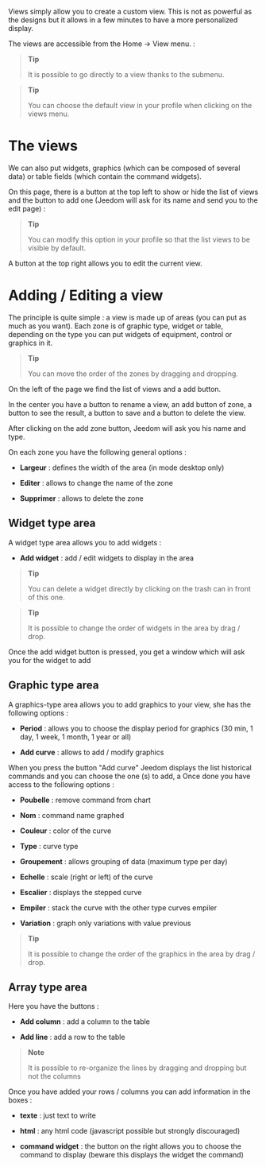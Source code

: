 Views simply allow you to create a custom view. This
is not as powerful as the designs but it allows in a few
minutes to have a more personalized display.

The views are accessible from the Home → View menu. :

> **Tip**
>
> It is possible to go directly to a view thanks to the submenu.

> **Tip**
>
> You can choose the default view in your profile when clicking
> on the views menu.

The views 
========

We can also put widgets, graphics (which can be
composed of several data) or table fields (which contain the
command widgets).

On this page, there is a button at the top left to show or
hide the list of views and the button to add one
(Jeedom will ask for its name and send you to the edit page) :

> **Tip**
>
> You can modify this option in your profile so that the list
> views to be visible by default.

A button at the top right allows you to edit the current view.

Adding / Editing a view 
=======================

The principle is quite simple : a view is made up of areas (you can
put as much as you want). Each zone is of graphic type, widget
or table, depending on the type you can put widgets
of equipment, control or graphics in it.

> **Tip**
>
> You can move the order of the zones by dragging and dropping.

On the left of the page we find the list of views and a
add button.

In the center you have a button to rename a view, an add button
of zone, a button to see the result, a button to save and
a button to delete the view.

After clicking on the add zone button, Jeedom will ask you
his name and type.

On each zone you have the following general options :

-   **Largeur** : defines the width of the area (in mode
    desktop only)

-   **Editer** : allows to change the name of the zone

-   **Supprimer** : allows to delete the zone

Widget type area 
-------------------

A widget type area allows you to add widgets :

-   **Add widget** : add / edit widgets to
    display in the area

> **Tip**
>
> You can delete a widget directly by clicking on the
> trash can in front of this one.

> **Tip**
>
> It is possible to change the order of widgets in the area by
> drag / drop.

Once the add widget button is pressed, you get a window
which will ask you for the widget to add

Graphic type area 
----------------------

A graphics-type area allows you to add graphics to your view,
she has the following options :

-   **Period** : allows you to choose the display period for
    graphics (30 min, 1 day, 1 week, 1 month, 1 year or all)

-   **Add curve** : allows to add / modify graphics

When you press the button &quot;Add curve&quot; Jeedom displays the list
historical commands and you can choose the one (s) to add, a
Once done you have access to the following options :

-   **Poubelle** : remove command from chart

-   **Nom** : command name graphed

-   **Couleur** : color of the curve

-   **Type** : curve type

-   **Groupement** : allows grouping of data (maximum type
    per day)

-   **Echelle** : scale (right or left) of the curve

-   **Escalier** : displays the stepped curve

-   **Empiler** : stack the curve with the other type curves
    empiler

-   **Variation** : graph only variations with value
    previous

> **Tip**
>
> It is possible to change the order of the graphics in the area by
> drag / drop.

Array type area 
--------------------

Here you have the buttons :

-   **Add column** : add a column to the table

-   **Add line** : add a row to the table

> **Note**
>
> It is possible to re-organize the lines by dragging and dropping but not
> the columns

Once you have added your rows / columns you can add
information in the boxes :

-   **texte** : just text to write

-   **html** : any html code (javascript possible but
    strongly discouraged)

-   **command widget** : the button on the right allows you to choose
    the command to display (beware this displays the widget
    the command)


